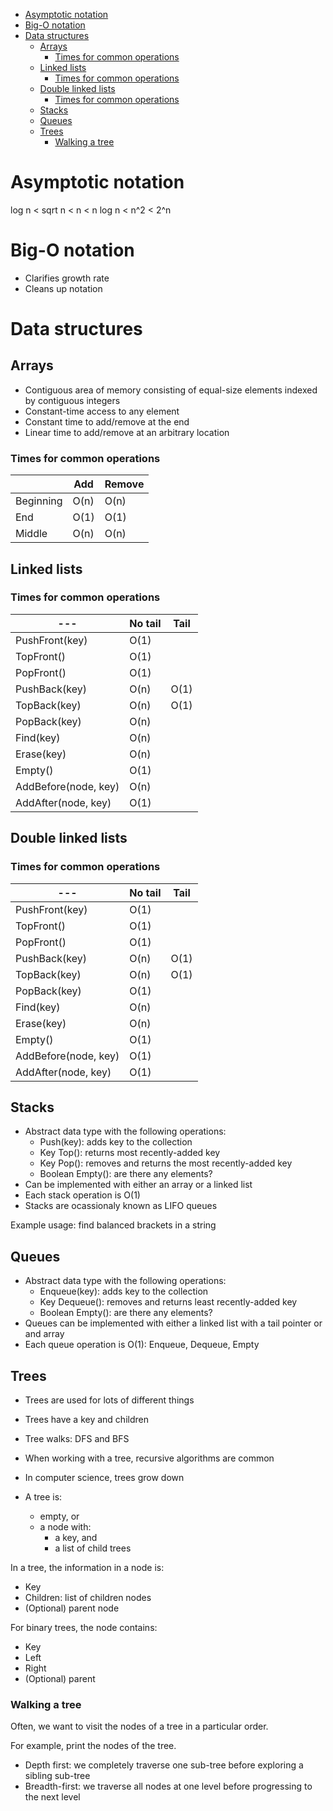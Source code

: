 <!-- vim-markdown-toc Marked -->

* [Asymptotic notation](#asymptotic-notation)
* [Big-O notation](#big-o-notation)
* [Data structures](#data-structures)
    * [Arrays](#arrays)
        * [Times for common operations](#times-for-common-operations)
    * [Linked lists](#linked-lists)
        * [Times for common operations](#times-for-common-operations)
    * [Double linked lists](#double-linked-lists)
        * [Times for common operations](#times-for-common-operations)
    * [Stacks](#stacks)
    * [Queues](#queues)
    * [Trees](#trees)
        * [Walking a tree](#walking-a-tree)

<!-- vim-markdown-toc -->

# Asymptotic notation

log n < sqrt n < n < n log n < n^2 < 2^n

# Big-O notation

- Clarifies growth rate
- Cleans up notation

# Data structures

## Arrays

- Contiguous area of memory consisting of equal-size elements indexed by contiguous integers
- Constant-time access to any element
- Constant time to add/remove at the end
- Linear time to add/remove at an arbitrary location

### Times for common operations

|           | Add  | Remove |
| ---       | ---  | ---    |
| Beginning | O(n) | O(n)   |
| End       | O(1) | O(1)   |
| Middle    | O(n) | O(n)   |

## Linked lists

### Times for common operations

| ---                  | No tail | Tail |
| ---                  | ---     | ---- |
| PushFront(key)       | O(1)    |      |
| TopFront()           | O(1)    |      |
| PopFront()           | O(1)    |      |
| PushBack(key)        | O(n)    | O(1) |
| TopBack(key)         | O(n)    | O(1) |
| PopBack(key)         | O(n)    |      |
| Find(key)            | O(n)    |      |
| Erase(key)           | O(n)    |      |
| Empty()              | O(1)    |      |
| AddBefore(node, key) | O(n)    |      |
| AddAfter(node, key)  | O(1)    |      |

## Double linked lists

### Times for common operations

| ---                  | No tail | Tail |
| ---                  | ---     | ---- |
| PushFront(key)       | O(1)    |      |
| TopFront()           | O(1)    |      |
| PopFront()           | O(1)    |      |
| PushBack(key)        | O(n)    | O(1) |
| TopBack(key)         | O(n)    | O(1) |
| PopBack(key)         | O(1)    |      |
| Find(key)            | O(n)    |      |
| Erase(key)           | O(n)    |      |
| Empty()              | O(1)    |      |
| AddBefore(node, key) | O(1)    |      |
| AddAfter(node, key)  | O(1)    |      |

## Stacks

- Abstract data type with the following operations:
    - Push(key): adds key to the collection
    - Key Top(): returns most recently-added key
    - Key Pop(): removes and returns the most recently-added key
    - Boolean Empty(): are there any elements?
- Can be implemented with either an array or a linked list
- Each stack operation is O(1)
- Stacks are ocassionaly known as LIFO queues

Example usage: find balanced brackets in a string

## Queues

- Abstract data type with the following operations:
    - Enqueue(key): adds key to the collection
    - Key Dequeue(): removes and returns least recently-added key
    - Boolean Empty(): are there any elements?
- Queues can be implemented with either a linked list with a tail pointer or and array
- Each queue operation is O(1): Enqueue, Dequeue, Empty

## Trees

- Trees are used for lots of different things
- Trees have a key and children
- Tree walks: DFS and BFS
- When working with a tree, recursive algorithms are common
- In computer science, trees grow down

- A tree is:
    - empty, or
    - a node with:
        - a key, and
        - a list of child trees

In a tree, the information in a node is:
- Key
- Children: list of children nodes
- (Optional) parent node

For binary trees, the node contains:
- Key
- Left
- Right
- (Optional) parent

### Walking a tree

Often, we want to visit the nodes of a tree in a particular order.

For example, print the nodes of the tree.

- Depth first: we completely traverse one sub-tree before exploring a sibling sub-tree
- Breadth-first: we traverse all nodes at one level before progressing to the next level



